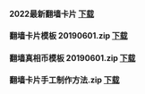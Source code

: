 <a name="1" id="1" target="_blank"></a><span id="1"></span>
<h4><p>2022最新翻墙卡片   <a href="https://github.com/woywz155/www/blob/master/t/130/download-master/git_fq_2020.zip?raw=true">下载</a></p></h4>
<h4><p>翻墙卡片模板 20190601.zip   <a href="https://github.com/woywz155/www/blob/master/t/130/download-master/git_fqkp_20190601.zip?raw=true">下载</a></p></h4>
<h4><p>翻墙真相币模板 20190601.zip   <a href="https://github.com/woywz155/www/raw/master/t/130/download-master/git_zxb_20190601.zip">下载</a></p></h4>
<h4><p>翻墙卡片手工制作方法.zip   <a href="https://github.com/woywz155/www/raw/master/t/130/download-master/git_fqkp_zz.zip">下载</a></p></h4>
